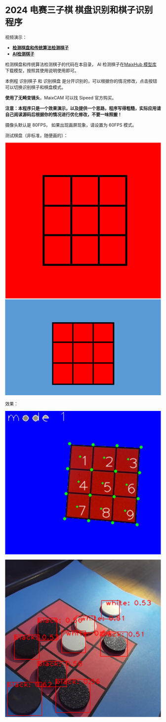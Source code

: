 2024 电赛三子棋 棋盘识别和棋子识别程序
====

视频演示：
* **[检测棋盘和传统算法检测棋子](https://www.bilibili.com/video/BV1q2vKebEUd/?vd_source=6c974e13f53439d17d6a092a499df304#reply234394879360)**
* **[AI检测棋子](https://www.bilibili.com/video/BV11pvseZEZw/?vd_source=6c974e13f53439d17d6a092a499df304)**

检测棋盘和传统算法检测棋子的代码在本目录，
AI 检测棋子在[MaixHub 模型库](https://maixhub.com/model/zoo/428) 下载模型，按照其使用说明使用即可。


本例程 识别棋子 和 识别棋盘 是分开识别的，可以根据你的情况修改，点击按钮可以切换识别棋子和棋盘模式。

**使用了无畸变镜头**，MaixCAM 可以找 Sipeed 官方购买。

**注意：本程序只是一个效果演示，以及提供一个思路，程序写得粗糙，实际应用请自己阅读源码后根据你的情况进行优化修改，不要一味照搬！**


摄像头默认是 80FPS， 如果出现画屏现象，请设置为 60FPS 模式。


测试棋盘（非标准，随便画的）：

![](./assets/qipan.jpg)
![](./assets/qipan2.png)

效果：

![](./assets/result.jpg)

![](./assets/maixcam_yolov5_tic_tac_toe.jpg)




